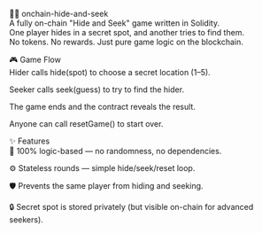 🕵️‍♀️ onchain-hide-and-seek         
A fully on-chain "Hide and Seek" game written in Solidity.        
One player hides in a secret spot, and another tries to find them.      
No tokens. No rewards. Just pure game logic on the blockchain.          
          
🎮 Game Flow        
Hider calls hide(spot) to choose a secret location (1–5).      
           
Seeker calls seek(guess) to try to find the hider.   
       
The game ends and the contract reveals the result.       
       
Anyone can call resetGame() to start over.    
          
✨ Features   
🧠 100% logic-based — no randomness, no dependencies.    
      
⚙️ Stateless rounds — simple hide/seek/reset loop.    
     
🛡️ Prevents the same player from hiding and seeking.    
        
🔒 Secret spot is stored privately (but visible on-chain for advanced seekers).   
 
